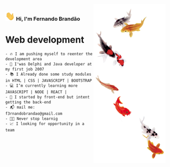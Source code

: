 <div align="center">
   <img align="right" alt="an avatar" height="500em" width="227" src="akira.png">
  </div>
   <h3> <img src="hi.gif" width="30px"> Hi, I'm Fernando Brandão</h3> 
  <h1> Web development</h1>
   
 
   <div align="start">
   
    - 🔥 I am pushing myself to reenter the development area 
    - 📜 I'was Delphi and Java developer at my first job 2007
    - 📚 I Already done some study modules in HTML | CSS | JAVASCRIPT | BOOTSTRAP 
    - 💻 I’m currently learning more JAVASCRIPT | NODE | REACT | 
    - 🔭 I started by front-end but intent getting the back-end
    - 📬 mail me: f3rnandobrandao@gmail.com
    - 🧑‍💻 Never stop learnig
    - 📈 I looking for opportunity in a team
    
  </div>
</div>

